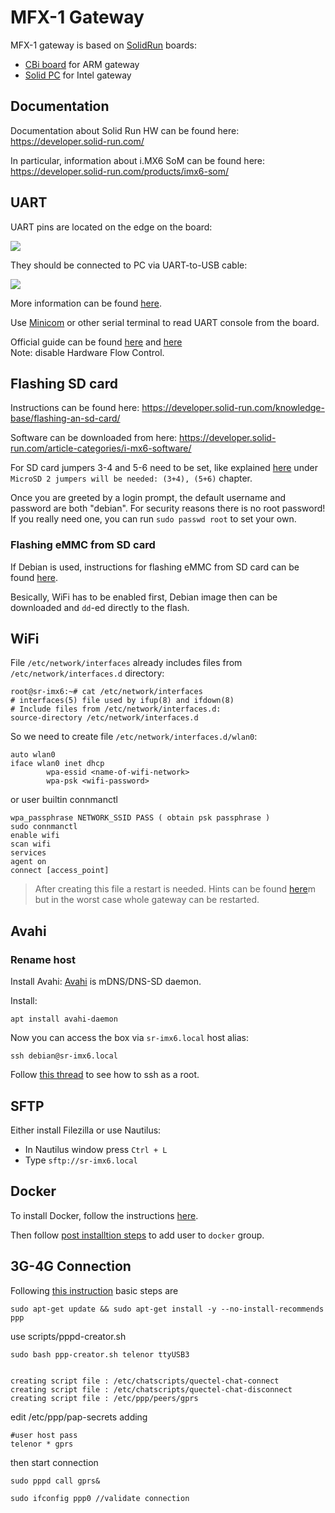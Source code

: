# MFX-1 Gateway
MFX-1 gateway is based on [SolidRun](https://www.solid-run.com/) boards:
- [CBi board](https://www.solid-run.com/nxp-family/hummingboard-cbi/) for ARM gateway
- [Solid PC](https://www.solid-run.com/intel-braswell-family/solidpc-q4/) for Intel gateway

## Documentation
Documentation about Solid Run HW can be found here: https://developer.solid-run.com/

In particular, information about i.MX6 SoM can be found here: https://developer.solid-run.com/products/imx6-som/

## UART
UART pins are located on the edge on the board:

![](img/board_uart_1.jpg)

They should be connected to PC via UART-to-USB cable:

![](img/board_uart_2.jpg)

More information can be found [here](https://developer.solid-run.com/knowledge-base/hummingboard-gate-edge-uart-console/).

Use [Minicom](https://en.wikipedia.org/wiki/Minicom) or other serial terminal to read UART console from the board.

Official guide can be found [here](https://developer.solid-run.com/knowledge-base/serial-connection/) and [here](https://developer.solid-run.com/knowledge-base/serial-console-usb-uart/)  
Note: disable Hardware Flow Control.

## Flashing SD card
Instructions can be found here: https://developer.solid-run.com/knowledge-base/flashing-an-sd-card/

Software can be downloaded from here: https://developer.solid-run.com/article-categories/i-mx6-software/

For SD card jumpers 3-4 and 5-6 need to be set, like explained
[here](https://developer.solid-run.com/knowledge-base/hummingboard-edge-gate-boot-jumpers/)
under `MicroSD 2 jumpers will be needed: (3+4), (5+6)` chapter.

Once you are greeted by a login prompt, the default username and password are both "debian".
For security reasons there is no root password! If you really need one, you can run `sudo passwd root` to set your own.

### Flashing eMMC from SD card
If Debian is used, instructions for flashing eMMC from SD card can be found
[here](https://developer.solid-run.com/knowledge-base/i-mx6-debian/).

Besically, WiFi has to be enabled first, Debian image then can be downloaded and `dd`-ed directly to the flash.

## WiFi
File `/etc/network/interfaces` already includes files from `/etc/network/interfaces.d` directory:

```
root@sr-imx6:~# cat /etc/network/interfaces
# interfaces(5) file used by ifup(8) and ifdown(8)
# Include files from /etc/network/interfaces.d:
source-directory /etc/network/interfaces.d
```

So we need to create file `/etc/network/interfaces.d/wlan0`:
```root@sr-imx6:~# cat /etc/network/interfaces.d/wlan0 
auto wlan0
iface wlan0 inet dhcp
        wpa-essid <name-of-wifi-network>
        wpa-psk <wifi-password>
```
or user builtin connmanctl

```
wpa_passphrase NETWORK_SSID PASS ( obtain psk passphrase )
sudo connmanctl
enable wifi
scan wifi
services
agent on
connect [access_point]

```

> After creating this file a restart is needed. Hints can be found [here](https://askubuntu.com/questions/333063/restart-network-interface-after-editing-etc-network-interfaces)m but in the worst case whole gateway can be restarted.

## Avahi
### Rename host
Install Avahi:
[Avahi](https://www.avahi.org/) is mDNS/DNS-SD daemon.

Install:
```
apt install avahi-daemon
```

Now you can access the box via `sr-imx6.local` host alias:
```
ssh debian@sr-imx6.local
```

Follow [this thread](https://raspberrypi.stackexchange.com/questions/48056/how-to-login-as-root-remotely) to see how to ssh as a root.

## SFTP
Either install Filezilla or use Nautilus:
- In Nautilus window press `Ctrl + L`
- Type `sftp://sr-imx6.local`

## Docker
To install Docker, follow the instructions [here](https://docs.docker.com/install/linux/docker-ce/debian/).

Then follow [post installtion steps](https://docs.docker.com/install/linux/linux-postinstall/) to add user to `docker` group.

## 3G-4G Connection

Following [this instruction](https://www.robertlucian.com/2018/08/29/mobile-network-access-rpi/) basic steps are
```
sudo apt-get update && sudo apt-get install -y --no-install-recommends ppp
```
use scripts/pppd-creator.sh

```
sudo bash ppp-creator.sh telenor ttyUSB3


creating script file : /etc/chatscripts/quectel-chat-connect                                                                 creating script file : /etc/chatscripts/quectel-chat-disconnect                              
creating script file : /etc/ppp/peers/gprs 

```
edit /etc/ppp/pap-secrets
adding
```
#user host pass
telenor * gprs
```
then start connection

```
sudo pppd call gprs&

sudo ifconfig ppp0 //validate connection
```
